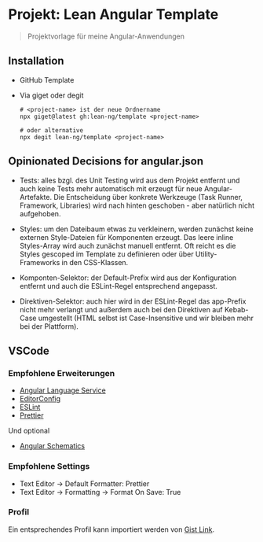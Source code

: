 # Projekt: Lean Angular Template

> Projektvorlage für meine Angular-Anwendungen

## Installation

- GitHub Template
- Via giget oder degit

      # <project-name> ist der neue Ordnername
      npx giget@latest gh:lean-ng/template <project-name>

      # oder alternative
      npx degit lean-ng/template <project-name>

## Opinionated Decisions for angular.json

- Tests: alles bzgl. des Unit Testing wird aus dem Projekt entfernt und auch
  keine Tests mehr automatisch mit erzeugt für neue Angular-Artefakte. Die
  Entscheidung über konkrete Werkzeuge (Task Runner, Framework, Libraries) wird
  nach hinten geschoben - aber natürlich nicht aufgehoben.

- Styles: um den Dateibaum etwas zu verkleinern, werden zunächst keine
  externen Style-Dateien für Komponenten erzeugt. Das leere inline Styles-Array
  wird auch zunächst manuell entfernt. Oft reicht es die Styles gescoped im
  Template zu definieren oder über Utility-Frameworks in den CSS-Klassen.

- Komponten-Selektor: der Default-Prefix wird aus der Konfiguration entfernt
  und auch die ESLint-Regel entsprechend angepasst.

- Direktiven-Selektor: auch hier wird in der ESLint-Regel das app-Prefix nicht
  mehr verlangt und außerdem auch bei den Direktiven auf Kebab-Case umgestellt
  (HTML selbst ist Case-Insensitive und wir bleiben mehr bei der Plattform).

## VSCode

### Empfohlene Erweiterungen

- [Angular Language Service](https://marketplace.visualstudio.com/items?itemName=Angular.ng-template)
- [EditorConfig](https://marketplace.visualstudio.com/items?itemName=EditorConfig.EditorConfig)
- [ESLint](https://marketplace.visualstudio.com/items?itemName=dbaeumer.vscode-eslint)
- [Prettier](https://marketplace.visualstudio.com/items?itemName=esbenp.prettier-vscode)

Und optional

- [Angular Schematics](https://marketplace.visualstudio.com/items?itemName=cyrilletuzi.angular-schematics)

### Empfohlene Settings

- Text Editor -> Default Formatter: Prettier
- Text Editor -> Formatting -> Format On Save: True

### Profil

Ein entsprechendes Profil kann importiert werden von [Gist Link](https://gist.github.com/lean-dev/3bfde84e8fbd8477a50000cd09188109).
